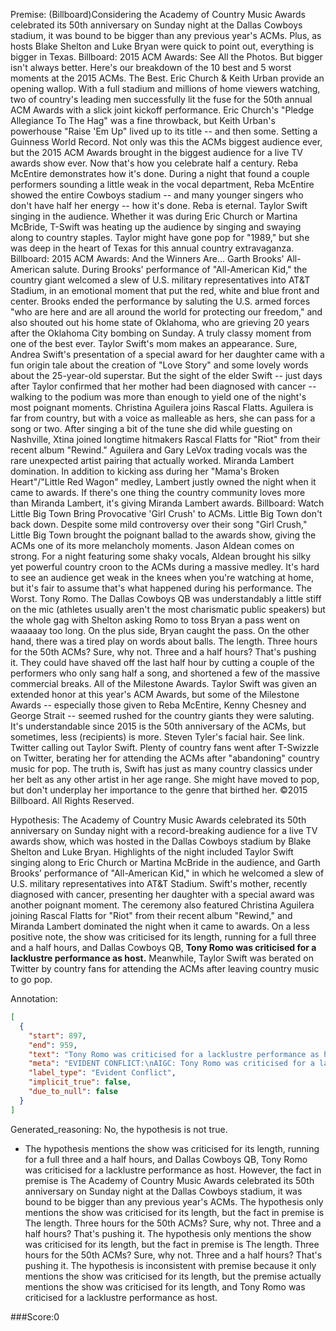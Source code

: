 
Premise:
(Billboard)Considering the Academy of Country Music Awards celebrated its 50th anniversary on Sunday night at the Dallas Cowboys stadium, it was bound to be bigger than any previous year's ACMs. Plus, as hosts Blake Shelton and Luke Bryan were quick to point out, everything is bigger in Texas. Billboard: 2015 ACM Awards: See All the Photos. But bigger isn't always better. Here's our breakdown of the 10 best and 5 worst moments at the 2015 ACMs. The Best. Eric Church & Keith Urban provide an opening wallop. With a full stadium and millions of home viewers watching, two of country's leading men successfully lit the fuse for the 50th annual ACM Awards with a slick joint kickoff performance. Eric Church's "Pledge Allegiance To The Hag" was a fine throwback, but Keith Urban's powerhouse "Raise 'Em Up" lived up to its title -- and then some. Setting a Guinness World Record. Not only was this the ACMs biggest audience ever, but the 2015 ACM Awards brought in the biggest audience for a live TV awards show ever. Now that's how you celebrate half a century. Reba McEntire demonstrates how it's done. During a night that found a couple performers sounding a little weak in the vocal department, Reba McEntire showed the entire Cowboys stadium -- and many younger singers who don't have half her energy -- how it's done. Reba is eternal. Taylor Swift singing in the audience. Whether it was during Eric Church or Martina McBride, T-Swift was heating up the audience by singing and swaying along to country staples. Taylor might have gone pop for "1989," but she was deep in the heart of Texas for this annual country extravaganza. Billboard: 2015 ACM Awards: And the Winners Are... Garth Brooks' All-American salute. During Brooks' performance of "All-American Kid," the country giant welcomed a slew of U.S. military representatives into AT&T Stadium, in an emotional moment that put the red, white and blue front and center. Brooks ended the performance by saluting the U.S. armed forces "who are here and are all around the world for protecting our freedom," and also shouted out his home state of Oklahoma, who are grieving 20 years after the Oklahoma City bombing on Sunday. A truly classy moment from one of the best ever. Taylor Swift's mom makes an appearance. Sure, Andrea Swift's presentation of a special award for her daughter came with a fun origin tale about the creation of "Love Story" and some lovely words about the 25-year-old superstar. But the sight of the elder Swift -- just days after Taylor confirmed that her mother had been diagnosed with cancer -- walking to the podium was more than enough to yield one of the night's most poignant moments. Christina Aguilera joins Rascal Flatts. Aguilera is far from country, but with a voice as malleable as hers, she can pass for a song or two. After singing a bit of the tune she did while guesting on Nashville, Xtina joined longtime hitmakers Rascal Flatts for "Riot" from their recent album "Rewind." Aguilera and Gary LeVox trading vocals was the rare unexpected artist pairing that actually worked. Miranda Lambert domination. In addition to kicking ass during her "Mama's Broken Heart"/"Little Red Wagon" medley, Lambert justly owned the night when it came to awards. If there's one thing the country community loves more than Miranda Lambert, it's giving Miranda Lambert awards. Billboard: Watch Little Big Town Bring Provocative 'Girl Crush' to ACMs. Little Big Town don't back down. Despite some mild controversy over their song "Girl Crush," Little Big Town brought the poignant ballad to the awards show, giving the ACMs one of its more melancholy moments. Jason Aldean comes on strong. For a night featuring some shaky vocals, Aldean brought his silky yet powerful country croon to the ACMs during a massive medley. It's hard to see an audience get weak in the knees when you're watching at home, but it's fair to assume that's what happened during his performance. The Worst. Tony Romo. The Dallas Cowboys QB was understandably a little stiff on the mic (athletes usually aren't the most charismatic public speakers) but the whole gag with Shelton asking Romo to toss Bryan a pass went on waaaaay too long. On the plus side, Bryan caught the pass. On the other hand, there was a tired play on words about balls. The length. Three hours for the 50th ACMs? Sure, why not. Three and a half hours? That's pushing it. They could have shaved off the last half hour by cutting a couple of the performers who only sang half a song, and shortened a few of the massive commercial breaks. All of the Milestone Awards. Taylor Swift was given an extended honor at this year's ACM Awards, but some of the Milestone Awards -- especially those given to Reba McEntire, Kenny Chesney and George Strait -- seemed rushed for the country giants they were saluting. It's understandable since 2015 is the 50th anniversary of the ACMs, but sometimes, less (recipients) is more. Steven Tyler's facial hair. See link. Twitter calling out Taylor Swift. Plenty of country fans went after T-Swizzle on Twitter, berating her for attending the ACMs after "abandoning" country music for pop. The truth is, Swift has just as many country classics under her belt as any other artist in her age range. She might have moved to pop, but don't underplay her importance to the genre that birthed her. ©2015 Billboard. All Rights Reserved.


Hypothesis:
The Academy of Country Music Awards celebrated its 50th anniversary on Sunday night with a record-breaking audience for a live TV awards show, which was hosted in the Dallas Cowboys stadium by Blake Shelton and Luke Bryan. Highlights of the night included Taylor Swift singing along to Eric Church or Martina McBride in the audience, and Garth Brooks’ performance of "All-American Kid," in which he welcomed a slew of U.S. military representatives into AT&T Stadium. Swift's mother, recently diagnosed with cancer, presenting her daughter with a special award was another poignant moment. The ceremony also featured Christina Aguilera joining Rascal Flatts for "Riot" from their recent album "Rewind," and Miranda Lambert dominated the night when it came to awards. On a less positive note, the show was criticised for its length, running for a full three and a half hours, and Dallas Cowboys QB, **Tony Romo was criticised for a lacklustre performance as host.** Meanwhile, Taylor Swift was berated on Twitter by country fans for attending the ACMs after leaving country music to go pop.

Annotation:
```json
[
  {
    "start": 897,
    "end": 959,
    "text": "Tony Romo was criticised for a lacklustre performance as host.",
    "meta": "EVIDENT CONFLICT:\nAIGC: Tony Romo was criticised for a lacklustre performance as \"host\"\nOriginal: The hosts are Blake Shelton and Luke Bryan. Also, Romo was a guest in a gag, not a host.",
    "label_type": "Evident Conflict",
    "implicit_true": false,
    "due_to_null": false
  }
]
```

Generated_reasoning:
No, the hypothesis is not true. 
- The hypothesis mentions the show was criticised for its length, running for a full three and a half hours, and Dallas Cowboys QB, Tony Romo was criticised for a lacklustre performance as host. However, the fact in premise is The Academy of Country Music Awards celebrated its 50th anniversary on Sunday night at the Dallas Cowboys stadium, it was bound to be bigger than any previous year's ACMs. The hypothesis only mentions the show was criticised for its length, but the fact in premise is The length. Three hours for the 50th ACMs? Sure, why not. Three and a half hours? That's pushing it. The hypothesis only mentions the show was criticised for its length, but the fact in premise is The length. Three hours for the 50th ACMs? Sure, why not. Three and a half hours? That's pushing it. The hypothesis is inconsistent with premise because it only mentions the show was criticised for its length, but the premise actually mentions the show was criticised for its length, and Tony Romo was criticised for a lacklustre performance as host.

###Score:0
